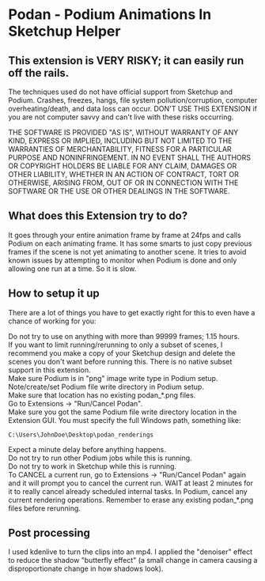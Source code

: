 # Podan - Podium Animations In Sketchup Helper

## This extension is VERY RISKY; it can easily run off the rails.
The techniques used do not have official support from Sketchup and Podium. Crashes, freezes, hangs, file system pollution/corruption, computer overheating/death, and data loss can occur. DON'T USE THIS EXTENSION if you are not computer savvy and can't live with these risks occurring.

THE SOFTWARE IS PROVIDED "AS IS", WITHOUT WARRANTY OF ANY KIND, EXPRESS OR
IMPLIED, INCLUDING BUT NOT LIMITED TO THE WARRANTIES OF MERCHANTABILITY,
FITNESS FOR A PARTICULAR PURPOSE AND NONINFRINGEMENT. IN NO EVENT SHALL THE
AUTHORS OR COPYRIGHT HOLDERS BE LIABLE FOR ANY CLAIM, DAMAGES OR OTHER
LIABILITY, WHETHER IN AN ACTION OF CONTRACT, TORT OR OTHERWISE, ARISING FROM,
OUT OF OR IN CONNECTION WITH THE SOFTWARE OR THE USE OR OTHER DEALINGS IN THE
SOFTWARE.

## What does this Extension try to do?
It goes through your entire animation frame by frame at 24fps and calls Podium on each animating frame. It has some smarts to just copy previous frames if the scene is not yet animating to another scene. It tries to avoid known issues by attempting to monitor when Podium is done and only allowing one run at a time. So it is slow.

## How to setup it up
There are a lot of things you have to get exactly right for this to even have a chance of working for you:

Do not try to use on anything with more than 99999 frames; 1.15 hours.  
If you want to limit running/rerunning to only a subset of scenes, I recommend you make a copy of your Sketchup design and delete the scenes you don't want before running this. There is no native subset support in this extension.  
Make sure Podium is in "png" image write type in Podium setup.  
Note/create/set Podium file write directory in Podium setup.  
Make sure that location has no existing podan_*.png files.  
Go to Extensions -> "Run/Cancel Podan".  
Make sure you got the same Podium file write directory location in the Extension GUI. You must specify the full Windows path, something like:
```
C:\Users\JohnDoe\Desktop\podan_renderings
```
Expect a minute delay before anything happens.  
Do not try to run other Podium jobs while this is running.  
Do not try to work in Sketchup while this is running.  
To CANCEL a current run, go to Extensions -> "Run/Cancel Podan" again and it will prompt you to cancel the current run. WAIT at least 2 minutes for it to really cancel already scheduled internal tasks. In Podium, cancel any current rendering operations. Remember to erase any existing podan_*.png files before rerunning.

## Post processing
I used kdenlive to turn the clips into an mp4. I applied the "denoiser" effect to reduce the shadow "butterfly effect" (a small change in camera causing a disproportionate change in how shadows look).
